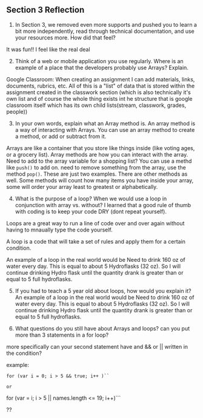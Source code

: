 ## Section 3 Reflection

1. In Section 3, we removed even more supports and pushed you to learn a bit more independently, read through technical documentation, and use your resources more. How did that feel?

It was fun!!  I feel like the real deal

2. Think of a web or mobile application you use regularly. Where is an example of a place that the developers probably use Arrays? Explain.

Google Classroom: When creating an assignment I can add materials, links, documents, rubrics, etc.  All of this is a "list" of data that is stored within the assignment created in the classwork section (which is also technically it's own list and of course the whole thing exists int he structure that is google classroom itself which has its own child lists(stream, classwork, grades, people))

3. In your own words, explain what an Array method is.
An array method is a way of interacting with Arrays.  You can use an array method to create a method, or add or subtract from it.

Arrays are like a container that you store like things inside (like voting ages, or a grocery list).
Array methods are how you can interact with the array.  Need to add to the array variable for a shopping list?  You can use a methd like `push()` to add on.  need to remove something from the array, use the method `pop()`.  These are just two examples.  There are other methods as well.  Some methods will count how many items you have inside your array, some will order your array least to greatest or alphabetically.


4. What is the purpose of a loop? When we would use a loop in conjunction with array vs. without?
I learned that a good rule of thumb with coding is to keep your code DRY (dont repeat yourself).

Loops are a great way to run a line of code over and over again without having to mnaually type the code yourself.

A loop is a code that will take a set of rules and apply them for a certain condition.

An example of a loop in the real world would be
Need to drink 160 oz of water every day.  This is equal to about 5 Hydroflasks (32 oz).  So I will continue drinking Hydro flask until the quantity drank is greater than or equal to 5 full hydroflasks.


5. If you had to teach a 5 year old about loops, how would you explain it?
An example of a loop in the real world would be
Need to drink 160 oz of water every day.  This is equal to about 5 Hydroflasks (32 oz).  So I will continue drinking Hydro flask until the quantity drank is greater than or equal to 5 full hydroflasks.


6. What questions do you still have about Arrays and loops?
can you put more than 3 statements in a for loop?

more specifically can your second statement have and && or || written in the condition?  

example:

```
for (var i = 0; i > 5 && true; i++ )``

or

```
for (var = i; i > 5 || names.length <= 19; i++)```

??
